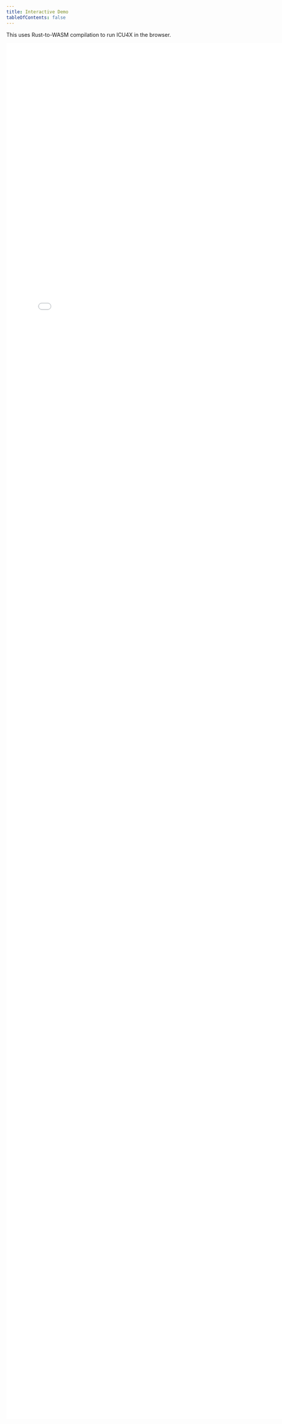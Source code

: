 ```yaml
---
title: Interactive Demo
tableOfContents: false
---
```


This uses Rust-to-WASM compilation to run ICU4X in the browser.

<iframe src="/2_0/wasmdemo/index.html" style="width:770px; height:calc(100vh - 350px)" frameborder="0" scroll="none"></iframe>

<script>

document.getElementsByClassName("sl-markdown-content")[0].style = "width: 770px;"; // min-width for web demo

document.getElementsByTagName('iframe')[0].addEventListener("load", function (e) {
    (e.target.contentDocument || e.target.contentWindow.document).getElementsByTagName("body")[0].style = "margin-left: 0;";
});

</script>
